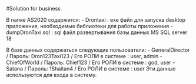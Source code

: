 ﻿#Solution for business

В папке AS2020 содержится:
	- Drontaxi         : exe файл для запуска desktop приложения, необходимые библиотеки для работы приложения
	- dumpDronTaxi.sql : sql файл развертывания базы данных MS SQL server 18

В базе данных содержаться следующие пользователи:
	- GeneralDirector / Пароль: Dron123Taxi123 / Его РОЛИ в системе : user, admin
	- ChiefOfWorld    / Пароль: Chief123       / Его РОЛИ в системе : god, user
	- Satana          / Пароль: 1Shaitan4      / Его РОЛИ в системе : user
Эти данные используются для входа в систему.

